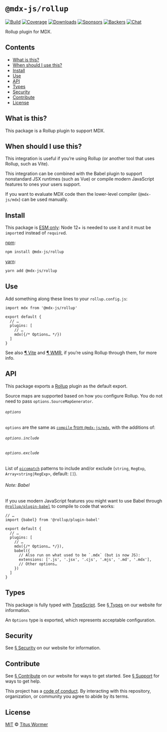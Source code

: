 # `@mdx-js/rollup`

[![Build][build-badge]][build]
[![Coverage][coverage-badge]][coverage]
[![Downloads][downloads-badge]][downloads]
[![Sponsors][sponsors-badge]][collective]
[![Backers][backers-badge]][collective]
[![Chat][chat-badge]][chat]

Rollup plugin for MDX.

<!-- more -->

## Contents

*   [What is this?](#what-is-this)
*   [When should I use this?](#when-should-i-use-this)
*   [Install](#install)
*   [Use](#use)
*   [API](#api)
*   [Types](#types)
*   [Security](#security)
*   [Contribute](#contribute)
*   [License](#license)

## What is this?

This package is a Rollup plugin to support MDX.

## When should I use this?

This integration is useful if you’re using Rollup (or another tool that uses
Rollup, such as Vite).

This integration can be combined with the Babel plugin to support nonstandard
JSX runtimes (such as Vue) or compile modern JavaScript features to ones your
users support.

If you want to evaluate MDX code then the lower-level compiler (`@mdx-js/mdx`)
can be used manually.

## Install

This package is [ESM only][esm]:
Node 12+ is needed to use it and it must be `import`ed instead of `require`d.

[npm][]:

```sh
npm install @mdx-js/rollup
```

[yarn][]:

```sh
yarn add @mdx-js/rollup
```

## Use

Add something along these lines to your `rollup.config.js`:

```tsx
import mdx from '@mdx-js/rollup'

export default {
  // …
  plugins: [
    // …
    mdx({/* Options… */})
  ]
}
```

See also [¶ Vite][vite] and [¶ WMR][wmr], if you’re using Rollup through them,
for more info.

## API

This package exports a [Rollup][] plugin as the default export.

Source maps are supported based on how you configure Rollup.
You do not need to pass `options.SourceMapGenerator`.

###### `options`

`options` are the same as [`compile` from `@mdx-js/mdx`][options], with the
additions of:

###### `options.include`

###### `options.exclude`

List of [`picomatch`][pico] patterns to include and/or exclude
(`string`, `RegExp`, `Array<string|RegExp>`, default: `[]`).

###### Note: Babel

If you use modern JavaScript features you might want to use Babel through
[`@rollup/plugin-babel`][rollup-plugin-babel] to compile to code that works:

```tsx
// …
import {babel} from '@rollup/plugin-babel'

export default {
  // …
  plugins: [
    // …
    mdx({/* Options… */}),
    babel({
      // Also run on what used to be `.mdx` (but is now JS):
      extensions: ['.js', '.jsx', '.cjs', '.mjs', '.md', '.mdx'],
      // Other options…
    })
  ]
}
```

## Types

This package is fully typed with [TypeScript][].
See [§ Types][types] on our website for information.

An `Options` type is exported, which represents acceptable configuration.

## Security

See [§ Security][security] on our website for information.

## Contribute

See [§ Contribute][contribute] on our website for ways to get started.
See [§ Support][support] for ways to get help.

This project has a [code of conduct][coc].
By interacting with this repository, organization, or community you agree to
abide by its terms.

## License

[MIT][] © [Titus Wormer][author]

[build-badge]: https://github.com/mdx-js/mdx/workflows/main/badge.svg

[build]: https://github.com/mdx-js/mdx/actions

[coverage-badge]: https://img.shields.io/codecov/c/github/mdx-js/mdx/main.svg

[coverage]: https://codecov.io/github/mdx-js/mdx

[downloads-badge]: https://img.shields.io/npm/dm/@mdx-js/rollup.svg

[downloads]: https://www.npmjs.com/package/@mdx-js/rollup

[sponsors-badge]: https://opencollective.com/unified/sponsors/badge.svg

[backers-badge]: https://opencollective.com/unified/backers/badge.svg

[collective]: https://opencollective.com/unified

[chat-badge]: https://img.shields.io/badge/chat-discussions-success.svg

[chat]: https://github.com/mdx-js/mdx/discussions

[npm]: https://docs.npmjs.com/cli/install

[yarn]: https://classic.yarnpkg.com/docs/cli/add/

[contribute]: https://mdxjs.com/community/contribute/

[support]: https://mdxjs.com/community/support/

[coc]: https://github.com/mdx-js/.github/blob/main/code-of-conduct.md

[mit]: https://github.com/mdx-js/mdx/blob/main/packages/rollup/license

[author]: https://wooorm.com

[pico]: https://github.com/micromatch/picomatch#globbing-features

[rollup]: https://rollupjs.org

[rollup-plugin-babel]: https://github.com/rollup/plugins/tree/HEAD/packages/babel

[esm]: https://gist.github.com/sindresorhus/a39789f98801d908bbc7ff3ecc99d99c

[security]: https://mdxjs.com/getting-started/#security

[types]: https://mdxjs.com/getting-started/#types

[options]: https://mdxjs.com/packages/mdx/#compilefile-options

[typescript]: https://www.typescriptlang.org

[vite]: https://mdxjs.com/getting-started/#vite

[wmr]: https://mdxjs.com/getting-started/#wmr
